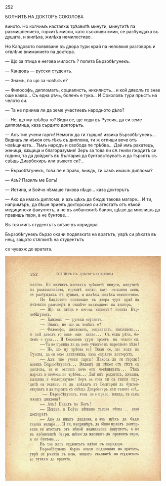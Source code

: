 ﻿252

БОЛНИТѢ НА ДОКТОРЪ СОКОЛОВА

виното. Но колчимъ настаяхж трѣзвитѣ минути, минутитѣ па размишлението, горкитѣ мисли, като съскливи змии, се разбуждаха въ душата, и жилѣха, жилѣха немилостиво.

Но Капдовото появяване въ двора тури край па неловкия разговоръ и отвлѣче вниманието па доктора.

— Що за птица е негова милостъ ? попита Бързобѣгунекъ.

— Кандовъ — русски студентъ.

— Знамъ, по що за човѣкъ е?

— Философъ, дипломатъ, социалистъ, нихилистъ... и кой дяволъ го знае още какво... Съ една рѣчь, боленъ е тука... И Соколовъ тури пръстъ на челото си.

— Та не приима ли да земе участиевъ народното дѣло?

— Не, що му трѣбва то? Види се, ще ходи въ Руссия, да си земе дипломица, каза сърдито докторътъ.

— Ахъ тие учени гарги! Немогж да ги тършж! извика Бързобѣгунекъ... Видишъ ли нѣкоя отъ тѣхъ съ диплома, ти ж отпиши вече отъ човѣщината... Тѣмъ народъ и свобода пе трѣбва... Дай имъ рахатецъ, женица, кѫщица и благоразумие! Зеръ за това ли сѫ гнили гжрдитѣ си години, та да дойджгъ въ България да бунтовствуватъ и да търсятъ съ свѣщь Диарбекиръ или въжето си?...

— Бързобѣгунекъ, това пе е право, виждь, ти самъ имашъ диплома?

— Азъ? Пазилъ ме Богъ!

— Истина, и Бойчо нѣмаше такова нѣщо... каза докторътъ

— Ако да имахъ диплома, и азъ щѣхъ да бждж такова магаре... И ти, напримѣръ, да бѣше приелъ докторския си атестатъ отъ нѣкой медицински факултетъ, а не въ албанскитѣ баири, щѣше да мислишъ да правишъ пари, а не бунтове...

Въ тоя мигъ студентътъ влѣзе въ коридора.

Бързобѣгунекъ бързо окачи подвязката на вратътъ, уврѣ си рѣката въ нещ, защото стѫпкитѣ на студентътъ

се чувахж до вратата.

![original](../images/283.jpg)

